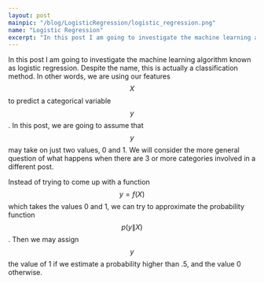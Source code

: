 ```yaml
---
layout: post
mainpic: "/blog/LogisticRegression/logistic_regression.png"
name: "Logistic Regression"
excerpt: "In this post I am going to investigate the machine learning algorithm known as logistic regression. Despite the name, this is actually a classification method."
---
```

In this post I am going to investigate the machine learning algorithm known as logistic regression. Despite the name, this is actually a classification method. In other words, we are using our features $$X$$ to predict a categorical variable $$y$$. In this post, we are going to assume that $$y$$ may take on just two values, 0 and 1. We will consider the more general question of what happens when there are 3 or more categories involved in a different post.

Instead of trying to come up with a function $$ y = f(X) $$ which takes the values 0 and 1, we can try to approximate the probability function $$ p(y \| X) $$. Then we may assign $$y$$ the value of 1 if we estimate a probability higher than .5, and the value 0 otherwise.
